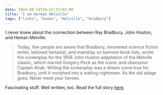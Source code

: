 ```yaml
---
date: 2024-09-14T10:22:27+02:00
title: "I am Herman Melville"
tags: ["links", "books", "melville", "bradbury"]
---
```

I never knew about the connection between Ray Bradbury, John Huston, and Heman Melville. 

> Today, few people are aware that Bradbury, renowned science fiction writer, beloved fantasist, and mainstay on banned-book lists, wrote the screenplay for the 1956 John Huston adaptation of the Melville classic, which starred Gregory Peck as the iconic and obsessive Captain Ahab. Writing the screenplay was a dream come true for Bradbury, until it morphed into a waking nightmare. As the old adage goes: Never meet your heroes.

Fascinating stuff. Well written, too. Read the full story [here](https://lareviewofbooks.org/article/i-am-herman-melville/).